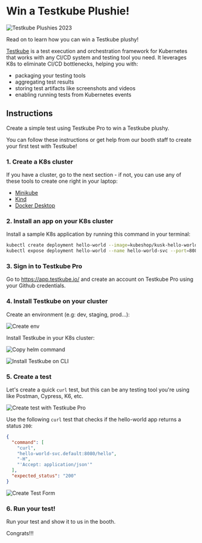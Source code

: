 # Win a Testkube Plushie!

![Testkube Plushies 2023](../../img/testkube-kubecon-23.jpg)

Read on to learn how you can win a Testkube plushy!

[Testkube](https://testkube.io) is a test execution and orchestration framework for Kubernetes that works with any CI/CD system and testing tool you need. It leverages K8s to eliminate CI/CD bottlenecks, helping you with:
- packaging your testing tools 
- aggregating test results
- storing test artifacts like screenshots and videos
- enabling running tests from Kubernetes events

## Instructions

Create a simple test using Testkube Pro to win a Testkube plushy. 

You can follow these instructions or get help from our booth staff to create your first test with Testkube!

### 1. Create a K8s cluster

If you have a cluster, go to the next section - if not, you can use any of these tools to create one right in your laptop: 
- [Minikube](https://minikube.sigs.k8s.io/)
- [Kind](https://kind.sigs.k8s.io/)
- [Docker Desktop](https://docs.docker.com/desktop/kubernetes/)

### 2. Install an app on your K8s cluster

Install a sample K8s application by running this command in your terminal: 

```sh 
kubectl create deployment hello-world --image=kubeshop/kusk-hello-world:v1.0.0
kubectl expose deployment hello-world --name hello-world-svc --port=8080
```

### 3. Sign in to Testkube Pro

Go to https://app.testkube.io/ and create an account on Testkube Pro using your Github credentials.

### 4. Install Testkube on your cluster

Create an environment (e.g: dev, staging, prod...): 

![Create env](../../img/kubecon-contest-create-env.png)

Install Testkube in your K8s cluster: 

![Copy helm command](../../img/conference-kubecon-copy-help.png)

![Install Testkube on CLI](../../img/conference-kubecon-helm-install.png)

### 5. Create a test

Let's create a quick `curl` test, but this can be any testing tool you're using like Postman, Cypress, K6, etc. 

![Create test with Testkube Pro](../../img/conference-kubecon-create-test.png)

Use the following `curl` test that checks if the hello-world app returns a status `200`: 

```json
{
  "command": [
    "curl",
    "hello-world-svc.default:8080/hello",
    "-H",
    "'Accept: application/json'"
  ],
  "expected_status": "200"
}
```

![Create Test Form](../../img/conference-kubecon-create-form.png)

### 6. Run your test!

Run your test and show it to us in the booth. 

Congrats!!!

